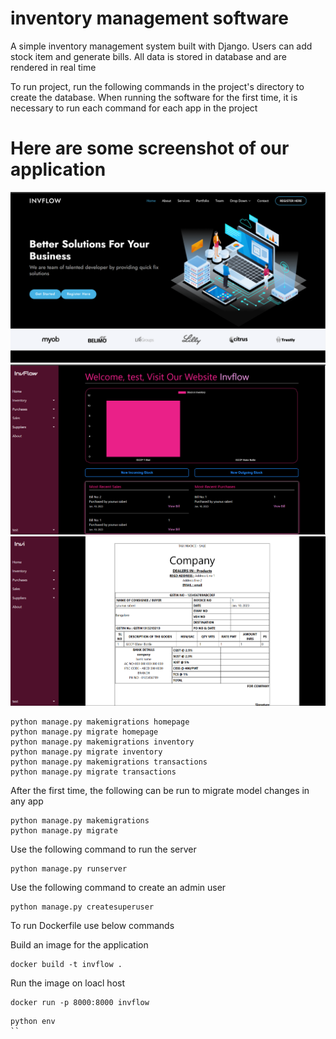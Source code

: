 # inventory management software
A simple inventory management system built with Django.
Users can add stock item and generate bills. All data is stored in database and are rendered in real time

To run project, run the following commands in the project's directory to create the database. When running the software for the first time, it is necessary to run each command for each app in the project

# Here are some screenshot of our application

<img src="res/landing-page.png">
<img src="res/admin-panel.png">
<img src="res/billing-page.png">

```
python manage.py makemigrations homepage
python manage.py migrate homepage
python manage.py makemigrations inventory
python manage.py migrate inventory
python manage.py makemigrations transactions
python manage.py migrate transactions
```
After the first time, the following can be run to migrate model changes in any app
```
python manage.py makemigrations
python manage.py migrate
```
Use the following command to run the server
```
python manage.py runserver
```
Use the following command to create an admin user 
```
python manage.py createsuperuser
```

To run Dockerfile use below commands

Build an image for the application

```
docker build -t invflow .
```

Run the image on loacl host

```
docker run -p 8000:8000 invflow
```

```
python env
``
